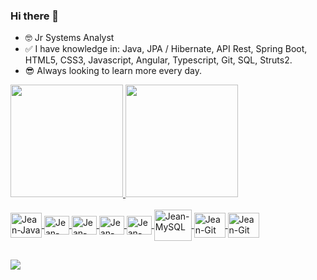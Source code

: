 
### Hi there 👋

+ 🤓 Jr Systems Analyst
+ ✅ I have knowledge in: Java, JPA / Hibernate, API Rest, Spring Boot, HTML5, CSS3, Javascript, Angular, Typescript, Git, SQL, Struts2.
+ 😎 Always looking to learn more every day.

<div>
  <a href="https://github.com/CarvalhoLiliane">
  <img height="180em" src="https://github-readme-stats.vercel.app/api?username=CarvalhoLiliane&show_icons=true&theme=tokyonight&include_all_commits=true&count_private=true"/>
  <img height="180em" src="https://github-readme-stats.vercel.app/api/top-langs/?username=CarvalhoLiliane&layout=compact&langs_count=16&theme=tokyonight"/>
</div>
  
  <div style="display: inline_block"><br>
  <img align="center" alt="Jean-Java" height="40" width="50" src="https://cdn.jsdelivr.net/gh/devicons/devicon/icons/java/java-original-wordmark.svg"/>
   
  <img align="center" alt="Jean-Html5" height="30" width="40" src="https://cdn.jsdelivr.net/gh/devicons/devicon/icons/html5/html5-original-wordmark.svg" >
  <img align="center" alt="Jean-Css3" height="30" width="40" src="https://cdn.jsdelivr.net/gh/devicons/devicon/icons/css3/css3-plain-wordmark.svg"/>
  <img align="center" alt="Jean-Javascript" height="30" width="40" src="https://cdn.jsdelivr.net/gh/devicons/devicon/icons/javascript/javascript-plain.svg"/>
  <img align="center" alt="Jean-Spring" height="30" width="40" src="https://cdn.jsdelivr.net/gh/devicons/devicon/icons/spring/spring-original-wordmark.svg"/>
   <img align="center" alt="Jean-MySQL" height="50" width="60" src="https://cdn.jsdelivr.net/gh/devicons/devicon/icons/mysql/mysql-original-wordmark.svg"/>
  <img align="center" alt="Jean-Git" height="40" width="50" src="https://cdn.jsdelivr.net/gh/devicons/devicon/icons/git/git-plain-wordmark.svg"/>
 <img align="center" alt="Jean-Git" height="40" width="50" src="https://cdn.jsdelivr.net/gh/devicons/devicon/icons/angularjs/angularjs-original.svg" />
  
  ##

  <div>
     
  <a href="" target="_blank"><img src="https://img.shields.io/badge/-[LinkedIn-%230077B5?style=for-the-badge&logo](https://www.linkedin.com/in/liliane-antunes-857a75158/)]=linkedin&logoColor=white" target="_blank"></a>
  
</div>


 


